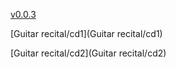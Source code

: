 [v0.0.3](https://github.com/littleflute/m48/edit/master/README.md)

[Guitar recital/cd1](Guitar recital/cd1)

[Guitar recital/cd2](Guitar recital/cd2)
